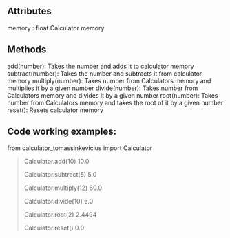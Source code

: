 Attributes
----------
memory : float
Calculator memory

Methods
----------
add(number):
    Takes the number and adds it to calculator memory
subtract(number):
    Takes the number and subtracts it from calculator memory
multiply(number):
    Takes number from Calculators memory and multiplies it by a given number
divide(number):
    Takes number from Calculators memory and divides it by a given number
root(number):
    Takes number from Calculators memory and takes the root of it by a given number
reset():
    Resets calculator memory

Code working examples:
------------
from calculator_tomassinkevicius import Calculator
>Calculator.add(10)
>10.0
>
>Calculator.subtract(5)
>5.0
>
>Calculator.multiply(12)
>60.0
>
>Calculator.divide(10)
>6.0
>
>Calculator.root(2)
>2.4494
>
>Calculator.reset()
>0.0